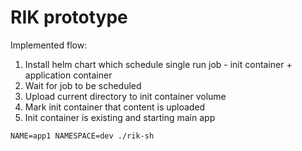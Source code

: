 # RIK prototype

Implemented flow:

1. Install helm chart which schedule single run job - init container + application container
1. Wait for job to be scheduled
1. Upload current directory to init container volume
1. Mark init container that content is uploaded
1. Init container is existing and starting main app

```
NAME=app1 NAMESPACE=dev ./rik-sh
```